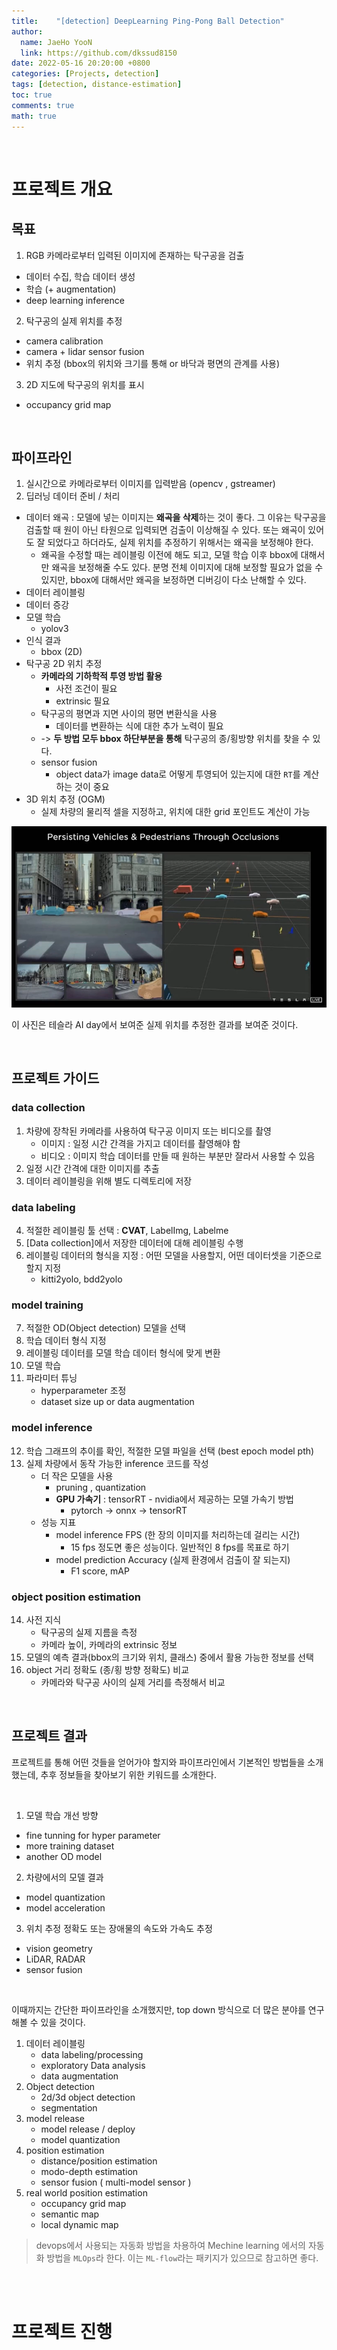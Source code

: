 ```yaml
---
title:    "[detection] DeepLearning Ping-Pong Ball Detection"
author:
  name: JaeHo YooN
  link: https://github.com/dkssud8150
date: 2022-05-16 20:20:00 +0800
categories: [Projects, detection]
tags: [detection, distance-estimation]
toc: true
comments: true
math: true
---
```


<br>

# 프로젝트 개요

## 목표

1. RGB 카메라로부터 입력된 이미지에 존재하는 탁구공을 검출
- 데이터 수집, 학습 데이터 생성
- 학습 (+ augmentation)
- deep learning inference

2. 탁구공의 실제 위치를 추정
- camera calibration
- camera + lidar sensor fusion
- 위치 추정 (bbox의 위치와 크기를 통해 or 바닥과 평면의 관계를 사용)

3. 2D 지도에 탁구공의 위치를 표시
- occupancy grid map

<br>

## 파이프라인

1. 실시간으로 카메라로부터 이미지를 입력받음 (opencv , gstreamer)
2. 딥러닝 데이터 준비 / 처리
- 데이터 왜곡 : 모델에 넣는 이미지는 **왜곡을 삭제**하는 것이 좋다. 그 이유는 탁구공을 검출할 때 원이 아닌 타원으로 입력되면 검출이 이상해질 수 있다. 또는 왜곡이 있어도 잘 되었다고 하더라도, 실제 위치를 추정하기 위해서는 왜곡을 보정해야 한다.
    - 왜곡을 수정할 때는 레이블링 이전에 해도 되고, 모델 학습 이후 bbox에 대해서만 왜곡을 보정해줄 수도 있다. 분명 전체 이미지에 대해 보정할 필요가 없을 수 있지만, bbox에 대해서만 왜곡을 보정하면 디버깅이 다소 난해할 수 있다.
- 데이터 레이블링
- 데이터 증강
- 모델 학습
    - yolov3
- 인식 결과
    - bbox (2D)
- 탁구공 2D 위치 추정
    - **카메라의 기하학적 투영 방법 활용**
        - 사전 조건이 필요
        - extrinsic 필요
    - 탁구공의 평면과 지면 사이의 평면 변환식을 사용
        - 데이터를 변환하는 식에 대한 추가 노력이 필요
    - -\> **두 방법 모두 bbox 하단부분을 통해** 탁구공의 종/횡방향 위치를 찾을 수 있다.
    - sensor fusion
        - object data가 image data로 어떻게 투영되어 있는지에 대한 `RT`를 계산하는 것이 중요
- 3D 위치 추정 (OGM)
    - 실제 차량의 물리적 셀을 지정하고, 위치에 대한 grid 포인트도 계산이 가능

<img src="/assets/img/estim/tesla.png">

이 사진은 테슬라 AI day에서 보여준 실제 위치를 추정한 결과를 보여준 것이다.

<br>

## 프로젝트 가이드

### data collection
1. 차량에 장착된 카메라를 사용하여 탁구공 이미지 또는 비디오를 촬영
    - 이미지 : 일정 시간 간격을 가지고 데이터를 촬영해야 함
    - 비디오 : 이미지 학습 데이터를 만들 때 원하는 부분만 잘라서 사용할 수 있음
2. 일정 시간 간격에 대한 이미지를 추출
3. 데이터 레이블링을 위해 별도 디렉토리에 저장

### data labeling
4. 적절한 레이블링 툴 선택 : **CVAT**, LabelImg, Labelme 
5. [Data collection]에서 저장한 데이터에 대해 레이블링 수행
6. 레이블링 데이터의 형식을 지정 : 어떤 모델을 사용할지, 어떤 데이터셋을 기준으로 할지 지정
    - kitti2yolo, bdd2yolo

### model training
7. 적절한 OD(Object detection) 모델을 선택
8. 학습 데이터 형식 지정
9. 레이블링 데이터를 모델 학습 데이터 형식에 맞게 변환
10. 모델 학습
11. 파라미터 튜닝
    - hyperparameter 조정
    - dataset size up or data augmentation

### model inference
12. 학습 그래프의 추이를 확인, 적절한 모델 파일을 선택 (best epoch model pth)
13. 실제 차량에서 동작 가능한 inference 코드를 작성
    - 더 작은 모델을 사용
        - pruning , quantization
        - **GPU 가속기** : tensorRT - nvidia에서 제공하는 모델 가속기 방법
            - pytorch -\> onnx -\> tensorRT
    - 성능 지표
        - model inference FPS (한 장의 이미지를 처리하는데 걸리는 시간) 
            - 15 fps 정도면 좋은 성능이다. 일반적인 8 fps를 목표로 하기
        - model prediction Accuracy (실제 환경에서 검출이 잘 되는지)
            - F1 score, mAP
        
### object position estimation
14. 사전 지식
    - 탁구공의 실제 지름을 측정
    - 카메라 높이, 카메라의 extrinsic 정보
15. 모델의 예측 결과(bbox의 크기와 위치, 클래스) 중에서 활용 가능한 정보를 선택
16. object 거리 정확도 (종/횡 방향 정확도) 비교
    - 카메라와 탁구공 사이의 실제 거리를 측정해서 비교

<br>

## 프로젝트 결과

프로젝트를 통해 어떤 것들을 얻어가야 할지와 파이프라인에서 기본적인 방법들을 소개했는데, 추후 정보들을 찾아보기 위한 키워드를 소개한다.

<br>

1. 모델 학습 개선 방향
- fine tunning for hyper parameter
- more training dataset
- another OD model

2. 차량에서의 모델 결과
- model quantization
- model acceleration

3. 위치 추정 정확도 또는 장애물의 속도와 가속도 추정
- vision geometry
- LiDAR, RADAR
- sensor fusion

<br>

이때까지는 간단한 파이프라인을 소개했지만, top down 방식으로 더 많은 분야를 연구해볼 수 있을 것이다.

1. 데이터 레이블링
    - data labeling/processing
    - exploratory Data analysis
    - data augmentation
2. Object detection
    - 2d/3d object detection
    - segmentation
3. model release
    - model release / deploy
    - model quantization
4. position estimation
    - distance/position estimation
    - modo-depth estimation
    - sensor fusion ( multi-model sensor )
5. real world position estimation
    - occupancy grid map
    - semantic map
    - local dynamic map


> devops에서 사용되는 자동화 방법을 차용하여 Mechine learning 에서의 자동화 방법을 `MLOps`라 한다. 이는 `ML-flow`라는 패키지가 있으므로 참고하면 좋다.

<br>

<br>

# 프로젝트 진행


